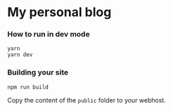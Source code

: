 # My personal blog

### How to run in dev mode

```
yarn
yarn dev
```

### Building your site

```
npm run build
```
Copy the content of the ``public`` folder to your webhost.